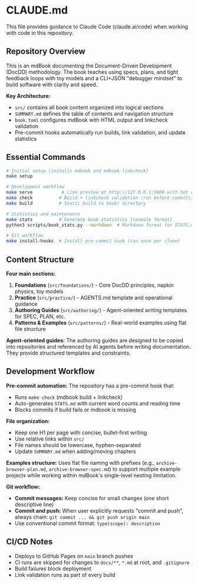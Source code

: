 # CLAUDE.md

This file provides guidance to Claude Code (claude.ai/code) when working with code in this repository.

## Repository Overview

This is an mdBook documenting the Document-Driven Development (DocDD) methodology. The book teaches using specs, plans, and tight feedback loops with toy models and a CLI+JSON "debugger mindset" to build software with clarity and speed.

**Key Architecture:**
- `src/` contains all book content organized into logical sections
- `SUMMARY.md` defines the table of contents and navigation structure
- `book.toml` configures mdBook with HTML output and linkcheck validation
- Pre-commit hooks automatically run builds, link validation, and update statistics

## Essential Commands

```bash
# Initial setup (installs mdbook and mdbook-linkcheck)
make setup

# Development workflow
make serve           # Live preview at http://127.0.0.1:3000 with hot reload
make check          # Build + linkcheck validation (run before commits)
make build          # Static build to book/ directory

# Statistics and maintenance
make stats          # Generate book statistics (console format)
python3 scripts/book_stats.py --markdown  # Markdown format for STATS.md

# Git workflow
make install-hooks  # Install pre-commit hook (run once per clone)
```

## Content Structure

**Four main sections:**
1. **Foundations** (`src/foundations/`) - Core DocDD principles, napkin physics, toy models
2. **Practice** (`src/practice/`) - AGENTS.md template and operational guidance
3. **Authoring Guides** (`src/authoring/`) - Agent-oriented writing templates for SPEC, PLAN, etc.
4. **Patterns & Examples** (`src/patterns/`) - Real-world examples using flat file structure

**Agent-oriented guides:** The authoring guides are designed to be copied into repositories and referenced by AI agents before writing documentation. They provide structured templates and constraints.

## Development Workflow

**Pre-commit automation:** The repository has a pre-commit hook that:
- Runs `make check` (mdbook build + linkcheck)
- Auto-generates `STATS.md` with current word counts and reading time
- Blocks commits if build fails or mdbook is missing

**File organization:**
- Keep one H1 per page with concise, bullet-first writing
- Use relative links within `src/`
- File names should be lowercase, hyphen-separated
- Update `SUMMARY.md` when adding/moving chapters

**Examples structure:** Uses flat file naming with prefixes (e.g., `archive-browser-plan.md`, `archive-browser-spec.md`) to support multiple example projects while working within mdBook's single-level nesting limitation.

**Git workflow:**
- **Commit messages:** Keep concise for small changes (one short descriptive line)
- **Commit and push:** When user explicitly requests "commit and push", always chain: `git commit ... && git push origin main`
- Use conventional commit format: `type(scope): description`

## CI/CD Notes

- Deploys to GitHub Pages on `main` branch pushes
- CI runs are skipped for changes to `docs/**`, `*.md` at root, and `.gitignore`
- Build failures block deployment
- Link validation runs as part of every build